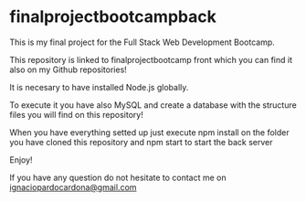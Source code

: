# finalprojectbootcampback

This is my final project for the Full Stack Web Development Bootcamp. 

This repository is linked to finalprojectbootcamp front which you can find it also on my Github repositories!

It is necesary to have installed Node.js globally. 

To execute it you have also MySQL and create a database with the structure files you will find on this repository!

When you have everything setted up just execute npm install on the folder you have cloned this repository and npm start to start the back server

Enjoy!

If you have any question do not hesitate to contact me on ignaciopardocardona@gmail.com
